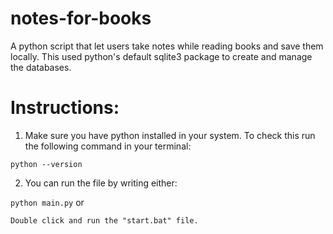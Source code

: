 # notes-for-books
 A python script that let users take notes while reading books and save them locally.
 This used python's default sqlite3 package to create and manage the databases.

<h1>Instructions:</h1>

1. Make sure you have python installed in your system.
To check this run the following command in your terminal:<br/>

```python --version```

2. You can run the file by writing either:<br/>

```python main.py``` or

```Double click and run the "start.bat" file.```
